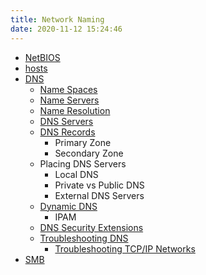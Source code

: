 ```yaml
---
title: Network Naming
date: 2020-11-12 15:24:46
---
```

* [NetBIOS](2020-11-16--15-30-53Z--netbios.md)
* [hosts](2020-11-16--15-37-38Z--hosts.md)
* [DNS](2020-10-21--13-18-18Z--dns.md)
	+ [Name Spaces](2020-11-17--15-13-00Z--name_spaces.md)
	+ [Name Servers](2020-11-17--15-23-50Z--name_servers.md)
	+ [Name Resolution](2021-02-02--06-15-03Z--name_resolution.md.md)
	+ [DNS Servers](2020-11-16--15-42-47Z--dns_servers.md)
	+ [DNS Records](2020-11-17--15-28-31Z--dns_record.md)
		- Primary Zone
		- Secondary Zone
	+ Placing DNS Servers
		- Local DNS
		- Private vs Public DNS
		- External DNS Servers
	+ [Dynamic DNS](2021-02-02--07-30-52Z--dynamic_dns.md.md)
		- IPAM
	+ [DNS Security Extensions](2020-12-02--15-43-13Z--dns_security_extensions.md)
	+ [Troubleshooting DNS](2020-12-02--15-50-27Z--troubleshooting_dns.md)
		- [Troubleshooting TCP/IP Networks](2021-02-02--07-51-18Z--troubleshooting_tcp_ip_networks.md)
* [SMB](2020-11-19--15-45-35Z--smb.md)

